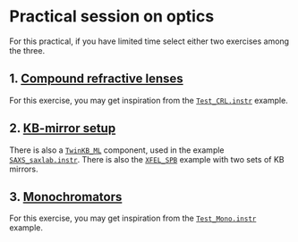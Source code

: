 # Practical session on optics

For this practical, if you have limited time select either two exercises among the three.

## 1. [Compound refractive lenses](1_CRLs/)

For this exercise, you may get inspiration from the [`Test_CRL.instr`](http://mcxtrace.org/download/components/3.1/examples/Test_CRL.html) example. 
   
## 2. [KB-mirror setup](2_KB_mirrors/)

There is also a [`TwinKB_ML`](http://mcxtrace.org/download/components/3.1/optics/TwinKB_ML.html) component, used in the example [`SAXS_saxlab.instr`](http://mcxtrace.org/download/components/3.1/examples/SAXS_saxlab.html). There is also the [`XFEL_SPB`](http://mcxtrace.org/download/components/3.1/examples/XFEL_SPB.html) example with two sets of KB mirrors.

## 3. [Monochromators](3_Monochromators/)

For this exercise, you may get inspiration from the [`Test_Mono.instr`](http://mcxtrace.org/download/components/3.1/examples/Test_Mono.html) example.

